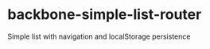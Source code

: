 backbone-simple-list-router
===========================

Simple list with navigation and localStorage persistence

